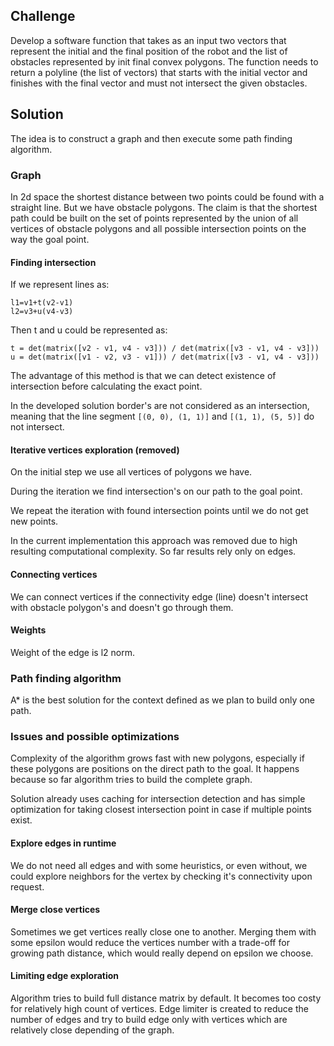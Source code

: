 ## Challenge
Develop a software function that takes as an input two vectors that represent the initial and the final position of the robot and the list of obstacles represented by init final convex polygons.
The function needs to return a polyline (the list of vectors) that starts with the initial vector and finishes with the final vector and must not intersect the given obstacles.

## Solution
The idea is to construct a graph and then execute some path finding algorithm.

### Graph
In 2d space the shortest distance between two points could be found with a straight line. But we have obstacle polygons. The claim is that the shortest path could be built on the set of points represented by the union of all vertices of obstacle polygons and all possible intersection points on the way the goal point.

#### Finding intersection
If we represent lines as:
```
l1=v1+t(v2-v1)
l2=v3+u(v4-v3)
``` 
Then t and u could be represented as:
```
t = det(matrix([v2 - v1, v4 - v3])) / det(matrix([v3 - v1, v4 - v3]))
u = det(matrix([v1 - v2, v3 - v1])) / det(matrix([v3 - v1, v4 - v3]))
```
The advantage of this method is that we can detect existence of intersection before calculating the exact point.

In the developed solution border's are not considered as an intersection, meaning that the line segment `[(0, 0), (1, 1)]` and `[(1, 1), (5, 5)]` do not intersect. 

#### Iterative vertices exploration (removed)
On the initial step we use all vertices of polygons we have.

During the iteration we find intersection's on our path to the goal point.

We repeat the iteration with found intersection points until we do not get new points.

In the current implementation this approach was removed due to high resulting computational complexity. So far results rely only on edges.

#### Connecting vertices
We can connect vertices if the connectivity edge (line) doesn't intersect with obstacle polygon's and doesn't go through them.   

#### Weights
Weight of the edge is l2 norm.

### Path finding algorithm
A* is the best solution for the context defined as we plan to build only one path.

### Issues and possible optimizations
Complexity of the algorithm grows fast with new polygons, especially if these polygons are positions on the direct path to the goal. It happens because so far algorithm tries to build the complete graph.

Solution already uses caching for intersection detection and has simple optimization for taking closest intersection point in case if multiple points exist.

#### Explore edges in runtime
We do not need all edges and with some heuristics, or even without, we could explore neighbors for the vertex by checking it's connectivity upon request.

#### Merge close vertices
Sometimes we get vertices really close one to another. Merging them with some epsilon would reduce the vertices number with a trade-off for growing path distance, which would really depend on epsilon we choose.

#### Limiting edge exploration
Algorithm tries to build full distance matrix by default. It becomes too costy for relatively high count of vertices. Edge limiter is created to reduce the number of edges and try to build edge only with vertices which are relatively close depending of the graph.  